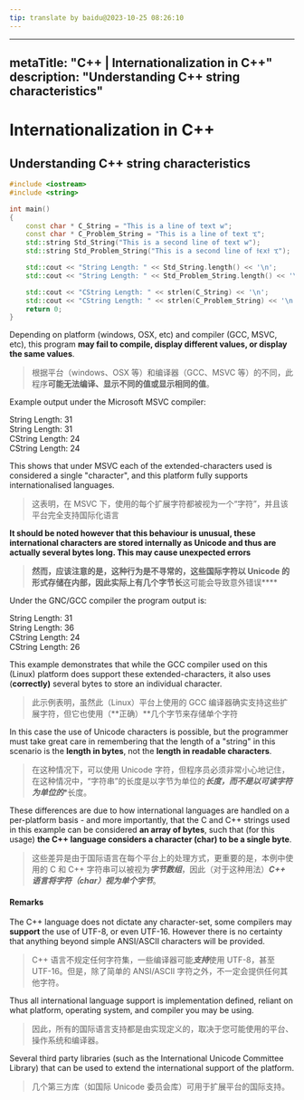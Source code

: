 ```yaml
---
tip: translate by baidu@2023-10-25 08:26:10
---
```

---

metaTitle: "C++ | Internationalization in C++"
description: "Understanding C++ string characteristics"
-------------------------------------------------------

# Internationalization in C++

## Understanding C++ string characteristics

```cpp
#include <iostream>
#include <string>

int main()
{
    const char * C_String = "This is a line of text w";
    const char * C_Problem_String = "This is a line of text ኚ";
    std::string Std_String("This is a second line of text w");
    std::string Std_Problem_String("This is a second line of ϯϵxϯ ኚ");

    std::cout << "String Length: " << Std_String.length() << '\n';
    std::cout << "String Length: " << Std_Problem_String.length() << '\n';

    std::cout << "CString Length: " << strlen(C_String) << '\n';
    std::cout << "CString Length: " << strlen(C_Problem_String) << '\n';
    return 0;
}

```

Depending on platform (windows, OSX, etc) and compiler (GCC, MSVC, etc), this program **may fail to compile, display different values, or display the same values**.

> 根据平台（windows、OSX 等）和编译器（GCC、MSVC 等）的不同，此程序**可能无法编译、显示不同的值或显示相同的值**。

Example output under the Microsoft MSVC compiler:

>

<p>String Length: 31<br />
String Length: 31<br />
CString Length: 24<br />
CString Length: 24</p>

This shows that under MSVC each of the extended-characters used is considered a single "character", and this platform fully supports internationalised languages.<br />

> 这表明，在 MSVC 下，使用的每个扩展字符都被视为一个“字符”，并且该平台完全支持国际化语言<br/>

**It should be noted however that this behaviour is unusual, these international characters are stored internally as Unicode and thus are actually several bytes long. **This may cause unexpected errors****

> **然而，应该注意的是，这种行为是不寻常的，这些国际字符以 Unicode 的形式存储在内部，因此实际上有几个字节长**这可能会导致意外错误****

Under the GNC/GCC compiler the program output is:

>

<p>String Length: 31<br />
String Length: 36<br />
CString Length: 24<br />
CString Length: 26</p>

This example demonstrates that while the GCC compiler used on this (Linux) platform does support these extended-characters, it also uses (**correctly)** several bytes to store an individual character.<br />

> 此示例表明，虽然此（Linux）平台上使用的 GCC 编译器确实支持这些扩展字符，但它也使用（**正确）**几个字节来存储单个字符<br/>

In this case the use of Unicode characters is possible, but the programmer must take great care in remembering that the length of a "string" in this scenario is the ****length in bytes****, not the ****length in readable characters****.

> 在这种情况下，可以使用 Unicode 字符，但程序员必须非常小心地记住，在这种情况中，“字符串”的长度是以字节为单位的***长度，而不是以可读字符为单位的****长度。

These differences are due to how international languages are handled on a per-platform basis - and more importantly, that the C and C++ strings used in this example can be considered ****an array of bytes****, such that (for this usage) ****the C++ language considers a character (char) to be a single byte****.

> 这些差异是由于国际语言在每个平台上的处理方式，更重要的是，本例中使用的 C 和 C++ 字符串可以被视为***字节数组***，因此（对于这种用法）***C++ 语言将字符（char）视为单个字节***。

#### Remarks

The C++ language does not dictate any character-set, some compilers may ****support**** the use of UTF-8, or even UTF-16. However there is no certainty that anything beyond simple ANSI/ASCII characters will be provided.

> C++ 语言不规定任何字符集，一些编译器可能***支持***使用 UTF-8，甚至 UTF-16。但是，除了简单的 ANSI/ASCII 字符之外，不一定会提供任何其他字符。

Thus all international language support is implementation defined, reliant on what platform, operating system, and compiler you may be using.

> 因此，所有的国际语言支持都是由实现定义的，取决于您可能使用的平台、操作系统和编译器。

Several third party libraries (such as the International Unicode Committee Library) that can be used to extend the international support of the platform.

> 几个第三方库（如国际 Unicode 委员会库）可用于扩展平台的国际支持。

